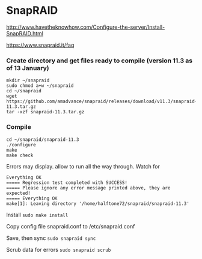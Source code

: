 # SnapRAID

http://www.havetheknowhow.com/Configure-the-server/Install-SnapRAID.html

https://www.snapraid.it/faq

### Create directory and get files ready to compile (version 11.3 as of 13 January)

```
mkdir ~/snapraid
sudo chmod a+w ~/snapraid
cd ~/snapraid
wget https://github.com/amadvance/snapraid/releases/download/v11.3/snapraid-11.3.tar.gz
tar -xzf snapraid-11.3.tar.gz
```

### Compile

```
cd ~/snapraid/snapraid-11.3
./configure
make
make check
```

Errors may display. allow to run all the way through. Watch for

```
Everything OK
===== Regression test completed with SUCCESS!
===== Please ignore any error message printed above, they are expected!
===== Everything OK
make[1]: Leaving directory '/home/halftone72/snapraid/snapraid-11.3'
```

Install
`sudo make install`

Copy config file snapraid.conf to /etc/snapraid.conf

Save, then sync
`sudo snapraid sync`

Scrub data for errors
`sudo snapraid scrub`
